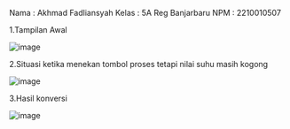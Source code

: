 Nama  : Akhmad Fadliansyah
Kelas : 5A Reg Banjarbaru
NPM   : 2210010507

1.Tampilan Awal

![image](https://github.com/user-attachments/assets/eb94f7eb-3ed1-48eb-98de-b7af85d0f162)


2.Situasi ketika menekan tombol proses tetapi nilai suhu masih kogong

![image](https://github.com/user-attachments/assets/636f124b-a58e-4dec-9282-851a1b6c7faf)

3.Hasil konversi

![image](https://github.com/user-attachments/assets/37176fa6-d2ca-4253-8e99-b8c3ffab36d1)
